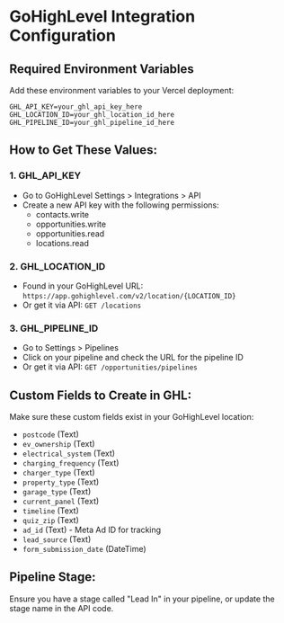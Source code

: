 # GoHighLevel Integration Configuration

## Required Environment Variables

Add these environment variables to your Vercel deployment:

```
GHL_API_KEY=your_ghl_api_key_here
GHL_LOCATION_ID=your_ghl_location_id_here  
GHL_PIPELINE_ID=your_ghl_pipeline_id_here
```

## How to Get These Values:

### 1. GHL_API_KEY
- Go to GoHighLevel Settings > Integrations > API
- Create a new API key with the following permissions:
  - contacts.write
  - opportunities.write
  - opportunities.read
  - locations.read

### 2. GHL_LOCATION_ID
- Found in your GoHighLevel URL: `https://app.gohighlevel.com/v2/location/{LOCATION_ID}`
- Or get it via API: `GET /locations`

### 3. GHL_PIPELINE_ID
- Go to Settings > Pipelines
- Click on your pipeline and check the URL for the pipeline ID
- Or get it via API: `GET /opportunities/pipelines`

## Custom Fields to Create in GHL:

Make sure these custom fields exist in your GoHighLevel location:

- `postcode` (Text)
- `ev_ownership` (Text)
- `electrical_system` (Text)
- `charging_frequency` (Text)
- `charger_type` (Text)
- `property_type` (Text)
- `garage_type` (Text)
- `current_panel` (Text)
- `timeline` (Text)
- `quiz_zip` (Text)
- `ad_id` (Text) - Meta Ad ID for tracking
- `lead_source` (Text)
- `form_submission_date` (DateTime)

## Pipeline Stage:

Ensure you have a stage called "Lead In" in your pipeline, or update the stage name in the API code.
